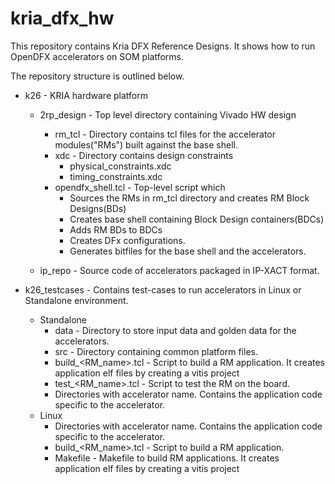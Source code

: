# kria_dfx_hw

This repository contains Kria DFX Reference Designs. It shows how to run OpenDFX accelerators on SOM platforms.

The repository structure is outlined below. 

* k26 - KRIA hardware platform
	* 2rp_design - Top level directory containing Vivado HW design
		* rm_tcl - Directory contains tcl files for the accelerator modules("RMs") built against the base shell.
		* xdc - Directory contains design constraints
			* physical_constraints.xdc
			* timing_constraints.xdc
		* opendfx_shell.tcl - Top-level script which 
			* Sources the RMs in rm_tcl directory and creates RM Block Designs(BDs)
			* Creates base shell containing Block Design containers(BDCs)
			* Adds RM BDs to BDCs
			* Creates DFx configurations.
			* Generates bitfiles for the base shell and the accelerators.

	* ip_repo - Source code of accelerators packaged in IP-XACT format.

* k26_testcases - Contains test-cases to run accelerators in Linux or Standalone environment.
	* Standalone
		* data - Directory to store input data and golden data for the accelerators.
		* src - Directory containing common platform files.
		* build_<RM_name>.tcl - Script to build a RM application. It creates application elf files by creating a vitis project
		* test_<RM_name>.tcl - Script to test the RM on the board.
		* Directories with accelerator name. Contains the application code specific to the accelerator.
	* Linux	
		* Directories with accelerator name. Contains the application code specific to the accelerator.
		* build_<RM_name>.tcl - Script to build a RM application.
		* Makefile - Makefile to build RM applications.  It creates application elf files by creating a vitis project
